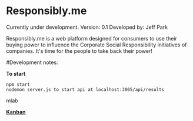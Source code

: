 # Responsibly.me

Currently under development. 
Version: 0.1
Developed by: Jeff Park

Responsibly.me is a web platform designed for consumers to use their buying power to influence the Corporate Social Responsibility initiatives of companies. It's time for the people to take back their power!

#Development notes:

**To start**
```
npm start
nodemon server.js to start api at localhost:3005/api/results
```

mlab

[**Kanban**](https://www.notion.so/01a20db14ed54d72afbe528794966215?v=35b885c475194513b699ad2ae0fef10c)
